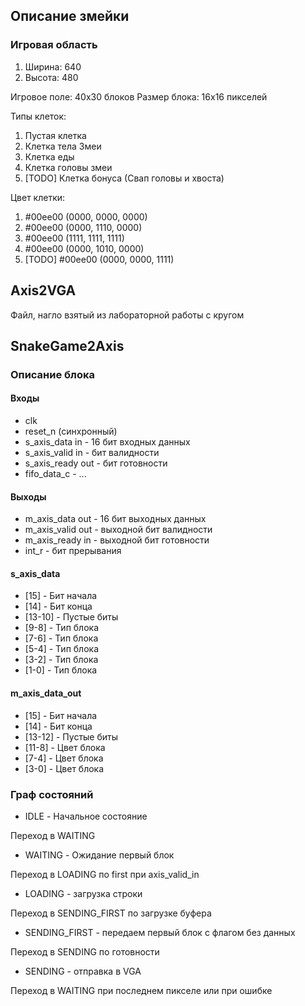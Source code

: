 ## Описание змейки

### Игровая область
1. Ширина: 640
2. Высота: 480

Игровое поле: 40x30 блоков
Размер блока: 16x16 пикселей

Типы клеток:
1. Пустая клетка
2. Клетка тела Змеи
3. Клетка еды
4. Клетка головы змеи
5. [TODO] Клетка бонуса (Свап головы и хвоста)

Цвет клетки:
1. #00ee00 (0000, 0000, 0000)
2. #00ee00 (0000, 1110, 0000)
3. #00ee00 (1111, 1111, 1111)
4. #00ee00 (0000, 1010, 0000)
5. [TODO] #00ee00 (0000, 0000, 1111)

## Axis2VGA

Файл, нагло взятый из лабораторной работы с кругом

## SnakeGame2Axis

### Описание блока

#### Входы
- clk
- reset_n (синхронный)
- s_axis_data in - 16 бит входных данных
- s_axis_valid in - бит валидности
- s_axis_ready out - бит готовности
- fifo_data_c - ...

#### Выходы
- m_axis_data out - 16 бит выходных данных
- m_axis_valid out - выходной бит валидности
- m_axis_ready in - выходной бит готовности
- int_r - бит прерывания

#### s_axis_data
- [15] - Бит начала
- [14] - Бит конца
- [13-10] - Пустые биты
- [9-8] - Тип блока
- [7-6] - Тип блока
- [5-4] - Тип блока
- [3-2] - Тип блока
- [1-0] - Тип блока

#### m_axis_data_out

- [15] - Бит начала
- [14] - Бит конца
- [13-12] - Пустые биты
- [11-8] - Цвет блока
- [7-4] - Цвет блока
- [3-0] - Цвет блока

### Граф состояний

* IDLE - Начальное состояние

Переход в WAITING

* WAITING - Ожидание первый блок

Переход в LOADING по first при axis_valid_in

* LOADING - загрузка строки

Переход в SENDING_FIRST по загрузке буфера

* SENDING_FIRST - передаем первый блок с флагом без данных

Переход в SENDING по готовности

* SENDING - отправка в VGA

Переход в WAITING при последнем пикселе или при ошибке
